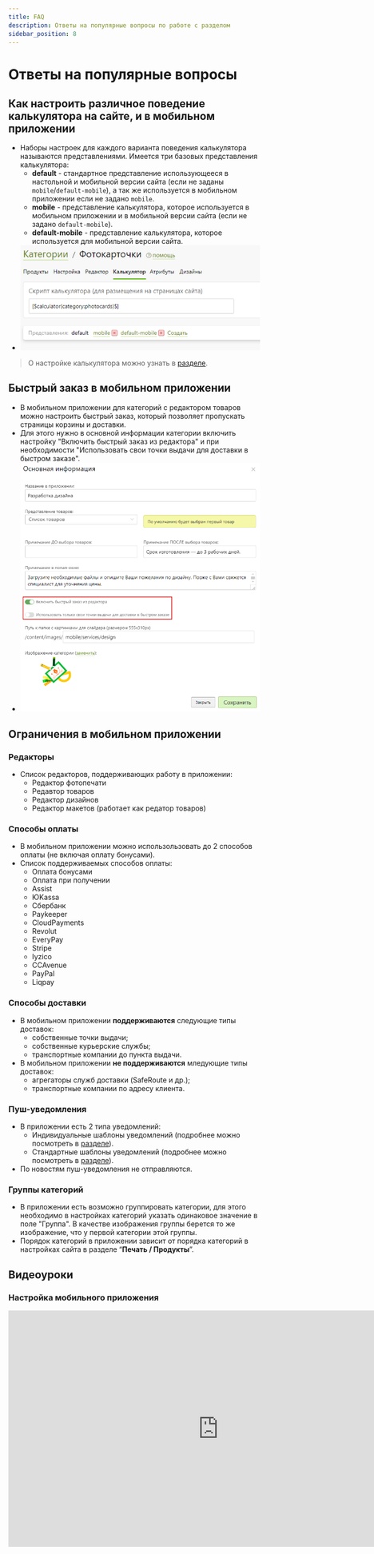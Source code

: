 ```yaml
---
title: FAQ
description: Ответы на популярные вопросы по работе с разделом
sidebar_position: 8
---
```


# Ответы на популярные вопросы

## Как настроить различное поведение калькулятора на сайте, и в мобильном приложении
* Наборы настроек для каждого варианта поведения калькулятора называются представлениями. Имеется три базовых представления калькулятора:
    + __default__ - стандартное представление использующееся в настольной и мобильной версии сайта (если не заданы `mobile`/`default-mobile`), а так же используется в мобильном приложении если не задано `mobile`.
    + __mobile__ - представление калькулятора, которое используется в мобильном приложении и в мобильной версии сайта (если не задано `default-mobile`).
    + __default-mobile__ - представление калькулятора, которое используется для мобильной версии сайта.
* ![](../_media/app/faq01.png)
> О настройке калькулятора можно узнать в [разделе](/print/products#калькулятор).

## Быстрый заказ в мобильном приложении
* В мобильном приложении для категорий с редактором товаров можно настроить быстрый заказ, который позволяет пропускать страницы корзины и доставки. 
* Для этого нужно в основной информации категории включить настройку "Включить быстрый заказ из редактора" и при необходимости "Использовать свои точки выдачи для доставки в быстром заказе".
* ![](../_media/app/faq02.png)

## Ограничения в мобильном приложении
### Редакторы 
* Список редакторов, поддерживающих работу в приложении:
    + Редактор фотопечати
    + Редавтор товаров
    + Редактор дизайнов
    + Редактор макетов (работает как редатор товаров)

### Способы оплаты
* В мобильном приложении можно использользовать до 2 способов оплаты (не включая оплату бонусами). 
* Список поддерживаемых способов оплаты: 
    + Оплата бонусами
    + Оплата при получении
    + Assist
    + ЮKassa
    + Сбербанк
    + Paykeeper
    + CloudPayments
    + Revolut
    + EveryPay
    + Stripe
    + Iyzico
    + CCAvenue
    + PayPal
    + Liqpay

### Способы доставки
* В мобильном приложении __поддерживаются__ следующие типы доставок: 
    + собственные точки выдачи; 
    + собственные курьерские службы; 
    + транспортные компании до пункта выдачи.
* В мобильном приложении __не поддерживаются__ мледующие типы доставок: 
    + агрегаторы служб доставки (SafeRoute и др.);
    + транспортные компании по адресу клиента.

### Пуш-уведомления
* В приложении есть 2 типа уведомлений:
    + Индивидуальные шаблоны уведомлений (подробнее можно посмотреть в [разделе](/app/notifications#индивидуальные-шаблоны-уведомлений)).
    + Стандартные шаблоны уведомлений (подробнее можно посмотреть в [разделе](/app/notifications#стандартные-шаблоны-уведомлений)).
* По новостям пуш-уведомления не отправляются.

### Группы категорий
* В приложении есть возможно группировать категории, для этого необходимо в настройках категорий указать одинаковое значение в поле "Группа". В качестве изображения группы берется то же изображение, что у первой категории этой группы.
* Порядок категорий в приложении зависит от порядка категорий в настройках сайта в разделе “__Печать / Продукты__”.

## Видеоуроки
### Настройка мобильного приложения
<iframe width="840" height="473" src="https://www.youtube.com/embed/mLJXB6rGB1E?si=T26fT4Ya25LYB4ET" title="YouTube video player" frameborder="0" allow="accelerometer; autoplay; clipboard-write; encrypted-media; gyroscope; picture-in-picture; web-share" allowfullscreen></iframe>